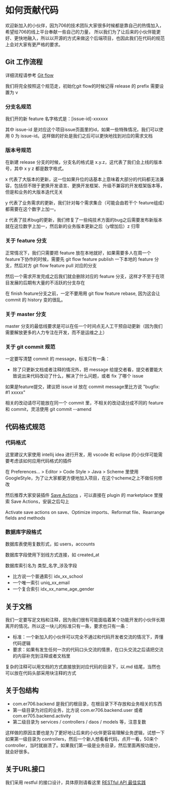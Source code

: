 # 如何贡献代码
欢迎新加入的小伙伴，因为706的技术团队大家很多时候都是靠自己的热情加入，希望给706的线上平台奉献一些自己的力量，
所以我们为了让后来的小伙伴能更好、更快地融入，所以以开源的方式来做这个后端项目，也因此我们在代码的规范上会对大家有更严格的要求。

## Git 工作流程

详细流程请参考 [Git flow](https://danielkummer.github.io/git-flow-cheatsheet/index.zh_CN.html)

我们将完全按照这个规范走，初始化git flow的时候记得 release 的 prefix 需要设置为 v 

### 分支名规范
我们开的新 feature 名字格式是：[issue-id]-xxxxxx

其中 issue-id 是对应这个项目issue页面里的id，如果一些特殊情况，我们可以使用 0 为 issue-id。这样做的好处是我们之后可以更快地找到对应的需求文档

### 版本号规范
在新建 release 分支的时候，分支名的格式是 x.y.z，这代表了我们会上线的版本号，其中 x y z 都是数字格式。

x 代表了大版本的更新，这一位如果升位的话基本上意味着大部分的代码都无法兼容，包括但不限于更换开发语言、更换开发框架、升级不兼容的开发框架版本等，但是和业务的大版本迭代无关

y 代表了业务需求的更新，我们针对每个需求集合（可能会由若干个 feature组成）都需要在这个数字上加一。

z 代表了技术bug的更新，我们修复了一些纯技术方面的bug之后需要发布新版本就在这位数字上加一，然后新的业务版本更新之后（y增加后）z 归零

### 关于 feature 分支

正常情况下，我们只需要把 feature 放在本地就好，如果需要多人在周一个feature下协作的时候，需要先 git flow feature publish 一下本地的 feature 分支，然后对方 git flow feature pull 对应的分支

然后一个需求开发完成之后我们就会删除对应的 feature 分支，这样才不至于在项目发展的后期有大量的不活跃的分支存在

在 finish feature分支之前，一定不要用用 git flow feature rebase, 因为这会让 commit 的 history 变的很乱。

### 关于 master 分支

master 分支的最低线要求是可以在任一个时间点无人工干预自动更新（因为我们需要解放更多的人力专注在开发，而不是运维之上）

### 关于 git commit 规范

一定要写清楚 commit 的 message，标准只有一条：
* 除了只更新文档或者注释的情况外，把 message 给提交者看，提交者要能大致说出来代码改动了什么，解决了什么问题，或者 fix 了哪个 issue

如果是feature提交，建议把 issue id 放在 commit message里比方说 "bugfix: #1 xxxxx"

相关的改动请尽可能放在同一个 commit 里，不相关的改动请分成不同的 feature 和 commit，灵活使用 git commit --amend

## 代码格式规范

### 代码格式
这里建议大家使用 intellij idea 进行开发，用 vscode 和 eclipse 的小伙伴可能需要考虑该如何应用代码格式的插件

在 Preferences... > Editor > Code Style > Java > Scheme 里使用 GoogleStyle，为了让大家都更方便地加入项目，在这个scheme之上不做任何修改

然后推荐大家安装插件 [Save Actions](https://github.com/dubreuia/intellij-plugin-save-actions#installation) ，可以直接在 plugin 的 marketplace 里搜索 Save Actions，安装之后勾上

Activate save actions on save、Optimize imports、Reformat file、Rearrange fields and methods

### 数据库字段格式
数据库表使用复数形式，如 users，accounts

数据库字段使用下划线方式连接，如 created_at

数据库索引名为 类型_名字_涉及字段

* 比方说一个普通索引 idx_xx_school
* 一个唯一索引 uniq_xx_email
* 一个复合索引 idx_xx_name_age_gender

## 关于文档

我们一定要写足文档和注释，因为我们很有可能面临着某个功能开发的小伙伴长期离开的情况。所以这一块儿的标准只有一条，要求也只有一条：

* 标准：一个新加入的小伙伴可以完全不通过和代码开发者交流的情况下，弄懂代码逻辑
* 要求：如果有发生任何一次的代码口头交流的情景，在口头交流之后请把交流的内容补充到注释或者文档里

复杂的注释可以用文档的方式直接放到对应代码的目录下，以.md 结尾，当然也可以放在代码头部采用块注释的方式

## 关于包结构

* com.er706.backend 是我们的根目录，在根目录下不存放和业务相关的东西
* 第一级目录为对应的业务，比方说 com.er706.backend.user 或者 com.er705.backend.activity
* 第二级目录为 services / controllers / daos / models 等，注意复数

这样做的原因主要也是为了更好地让后来的小伙伴更容易理解业务逻辑，试想一下如果第一级目录为 controllers，然后一个新人想看看代码，点开一看，50来个 controller，当时就崩溃了。如果我们第一级是业务目录，然后里面再按功能分，就会好很多。

## 关于URL接口

我们采用 restful 的接口设计，具体原则请看这里 [RESTful API 最佳实践](https://www.ruanyifeng.com/blog/2018/10/restful-api-best-practices.html)
